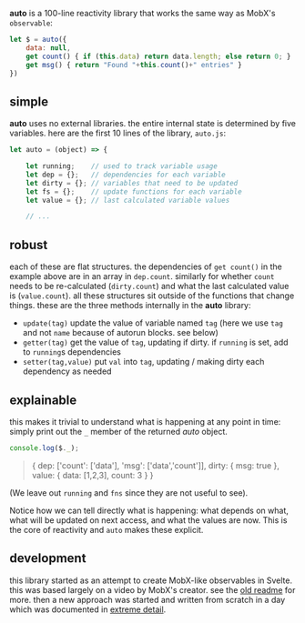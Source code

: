**auto** is a 100-line reactivity library
that works the same way as MobX's `observable`:

```js
let $ = auto({
    data: null,
    get count() { if (this.data) return data.length; else return 0; }
    get msg() { return "Found "+this.count()+" entries" }
})
```

## simple

**auto** uses no external libraries.
the entire internal state is determined by five variables.
here are the first 10 lines of the library, `auto.js`:

```js
let auto = (object) => {

    let running;    // used to track variable usage
    let dep = {};   // dependencies for each variable
    let dirty = {}; // variables that need to be updated
    let fs = {};    // update functions for each variable
    let value = {}; // last calculated variable values

    // ...
```

## robust

each of these are flat structures. the dependencies
of `get count()` in the example above are in an array
in `dep.count`. similarly for whether `count` needs
to be re-calculated (`dirty.count`) and what the
last calculated value is (`value.count`). all these
structures sit outside of the functions that change
things. these are the three methods internally in
the **auto** library:

 - `update(tag)` update the value of variable named `tag` (here we use `tag` and not `name` because of autorun blocks. see below)
 - `getter(tag)` get the value of `tag`, updating if dirty. if `running` is set, add to `running`s dependencies
 - `setter(tag,value)` put `val` into `tag`, updating / making dirty each dependency as needed


## explainable

this makes it trivial to understand what is happening
at any point in time: simply print out the `_` member
of the returned _auto_ object.

```js
console.log($._);
```

> {
>     dep: ['count': ['data'], 'msg': ['data','count']],
>     dirty: { msg: true },
>     value: { data: [1,2,3], count: 3 }
> }

(We leave out `running` and `fns` since they are not useful to see).

Notice how we can tell directly what is happening: what depends
on what, what will be updated on next access, and what the values
are now. This is the core of reactivity and `auto` makes these
explicit.

## development

this library started as an attempt to create MobX-like observables
in Svelte. this was based largely on a video by MobX's creator.
see the [old readme](docs/old-readme.md) for more. then a new
approach was started and written from scratch in a day which
was documented in [extreme detail](docs/devlog).